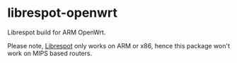 # librespot-openwrt
Librespot build for ARM OpenWrt.

Please note, [Librespot](https://github.com/librespot-org/librespot) only works on ARM or x86, hence this package won't work on MIPS based routers.  
